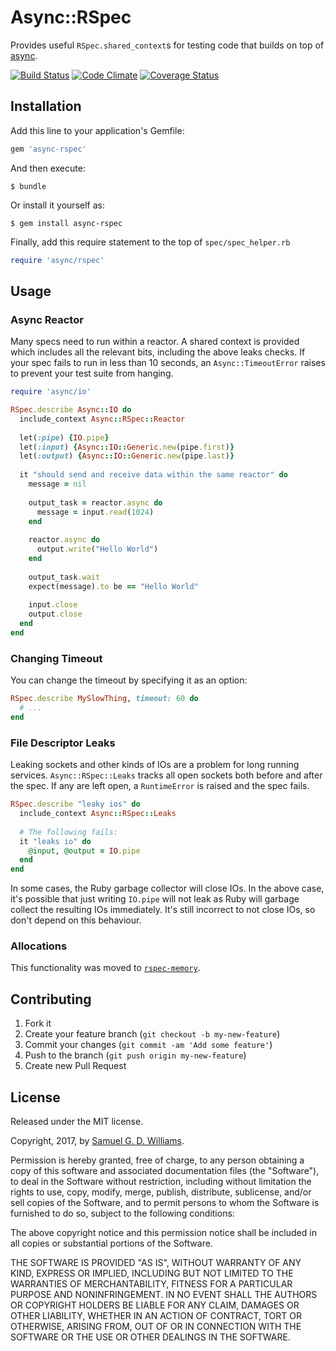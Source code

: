 # Async::RSpec

Provides useful `RSpec.shared_context`s for testing code that builds on top of [async].

[async]: https://github.com/socketry/async

[![Build Status](https://secure.travis-ci.org/socketry/async-rspec.svg)](http://travis-ci.org/socketry/async-rspec)
[![Code Climate](https://codeclimate.com/github/socketry/async-rspec.svg)](https://codeclimate.com/github/socketry/async-rspec)
[![Coverage Status](https://coveralls.io/repos/socketry/async-rspec/badge.svg)](https://coveralls.io/r/socketry/async-rspec)

## Installation

Add this line to your application's Gemfile:

```ruby
gem 'async-rspec'
```

And then execute:

	$ bundle

Or install it yourself as:

	$ gem install async-rspec
	
Finally, add this require statement to the top of `spec/spec_helper.rb`

```ruby
require 'async/rspec'
```

## Usage

### Async Reactor

Many specs need to run within a reactor. A shared context is provided which includes all the relevant bits, including the above leaks checks. If your spec fails to run in less than 10 seconds, an `Async::TimeoutError` raises to prevent your test suite from hanging.

```ruby
require 'async/io'

RSpec.describe Async::IO do
  include_context Async::RSpec::Reactor
	
  let(:pipe) {IO.pipe}
  let(:input) {Async::IO::Generic.new(pipe.first)}
  let(:output) {Async::IO::Generic.new(pipe.last)}
  
  it "should send and receive data within the same reactor" do
    message = nil
		
    output_task = reactor.async do
      message = input.read(1024)
    end
		
    reactor.async do
      output.write("Hello World")
    end
		
    output_task.wait
    expect(message).to be == "Hello World"
		
    input.close
    output.close
  end
end
```

### Changing Timeout

You can change the timeout by specifying it as an option:

```ruby
RSpec.describe MySlowThing, timeout: 60 do
  # ...
end
```

### File Descriptor Leaks

Leaking sockets and other kinds of IOs are a problem for long running services. `Async::RSpec::Leaks` tracks all open sockets both before and after the spec. If any are left open, a `RuntimeError` is raised and the spec fails.

```ruby
RSpec.describe "leaky ios" do
  include_context Async::RSpec::Leaks
	
  # The following fails:
  it "leaks io" do
    @input, @output = IO.pipe
  end
end
```

In some cases, the Ruby garbage collector will close IOs. In the above case, it's possible that just writing `IO.pipe` will not leak as Ruby will garbage collect the resulting IOs immediately. It's still incorrect to not close IOs, so don't depend on this behaviour.

### Allocations

This functionality was moved to [`rspec-memory`](https://github.com/socketry/rspec-memory).

## Contributing

1. Fork it
2. Create your feature branch (`git checkout -b my-new-feature`)
3. Commit your changes (`git commit -am 'Add some feature'`)
4. Push to the branch (`git push origin my-new-feature`)
5. Create new Pull Request

## License

Released under the MIT license.

Copyright, 2017, by [Samuel G. D. Williams](http://www.codeotaku.com/samuel-williams).

Permission is hereby granted, free of charge, to any person obtaining a copy
of this software and associated documentation files (the "Software"), to deal
in the Software without restriction, including without limitation the rights
to use, copy, modify, merge, publish, distribute, sublicense, and/or sell
copies of the Software, and to permit persons to whom the Software is
furnished to do so, subject to the following conditions:

The above copyright notice and this permission notice shall be included in
all copies or substantial portions of the Software.

THE SOFTWARE IS PROVIDED "AS IS", WITHOUT WARRANTY OF ANY KIND, EXPRESS OR
IMPLIED, INCLUDING BUT NOT LIMITED TO THE WARRANTIES OF MERCHANTABILITY,
FITNESS FOR A PARTICULAR PURPOSE AND NONINFRINGEMENT. IN NO EVENT SHALL THE
AUTHORS OR COPYRIGHT HOLDERS BE LIABLE FOR ANY CLAIM, DAMAGES OR OTHER
LIABILITY, WHETHER IN AN ACTION OF CONTRACT, TORT OR OTHERWISE, ARISING FROM,
OUT OF OR IN CONNECTION WITH THE SOFTWARE OR THE USE OR OTHER DEALINGS IN
THE SOFTWARE.

